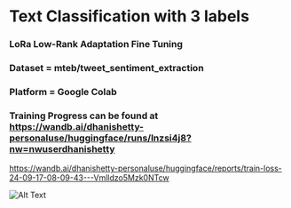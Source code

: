 # Text Classification with 3 labels

### LoRa Low-Rank Adaptation Fine Tuning

### Dataset = mteb/tweet_sentiment_extraction

### Platform = Google Colab

### Training Progress can be found at https://wandb.ai/dhanishetty-personaluse/huggingface/runs/lnzsi4j8?nw=nwuserdhanishetty

https://wandb.ai/dhanishetty-personaluse/huggingface/reports/train-loss-24-09-17-08-09-43---Vmlldzo5Mzk0NTcw

![Alt Text]([https://example.com/image.jpg](https://wandb.ai/dhanishetty-personaluse/huggingface/reports/train-loss-24-09-17-08-09-43---Vmlldzo5Mzk0NTcw))
